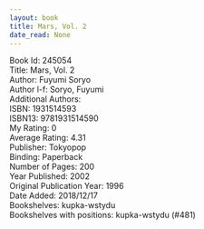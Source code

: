 ```yaml
---
layout: book
title: Mars, Vol. 2
date_read: None
---
```


Book Id: 245054<br />
Title: Mars, Vol. 2<br />
Author: Fuyumi Soryo<br />
Author l-f: Soryo, Fuyumi<br />
Additional Authors: <br />
ISBN: 1931514593<br />
ISBN13: 9781931514590<br />
My Rating: 0<br />
Average Rating: 4.31<br />
Publisher: Tokyopop<br />
Binding: Paperback<br />
Number of Pages: 200<br />
Year Published: 2002<br />
Original Publication Year: 1996<br />
Date Added: 2018/12/17<br />
Bookshelves: kupka-wstydu<br />
Bookshelves with positions: kupka-wstydu (#481)<br />

